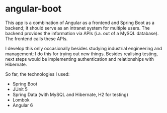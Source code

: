 # angular-boot

This app is a combination of Angular as a frontend and Spring Boot as a backend; it should serve as an intranet system for multiple users. The backend provides the information via APIs (i.a. out of a MySQL database). The frontend calls these APIs.

I develop this only occasionally besides studying industrial engineering and management; I do this for trying out new things. Besides realising testing, next steps would be implementing authentication and relationships with Hibernate.

So far, the technologies I used:
* Spring Boot
* JUnit 5
* Spring Data (with MySQL and Hibernate, H2 for testing)
* Lombok
* Angular 6
